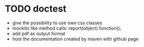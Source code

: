 TODO doctest
============
- give the possibility to use own css classes
- mockito like method calls: report(object).function();
- add pdf as output format
- host the documentation created by maven with github page
